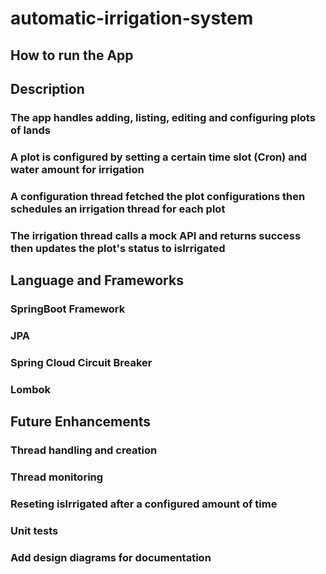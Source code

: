 # automatic-irrigation-system

## How to run the App


## Description
### The app handles adding, listing, editing and configuring plots of lands
### A plot is configured by setting a certain time slot (Cron) and water amount for irrigation
### A configuration thread fetched the plot configurations then schedules an irrigation thread for each plot
### The irrigation thread calls a mock API and returns success then updates the plot's status to isIrrigated

## Language and Frameworks

### SpringBoot Framework
### JPA
### Spring Cloud Circuit Breaker
### Lombok


## Future Enhancements

### Thread handling and creation
### Thread monitoring
### Reseting isIrrigated after a configured amount of time
### Unit tests
### Add design diagrams for documentation 
